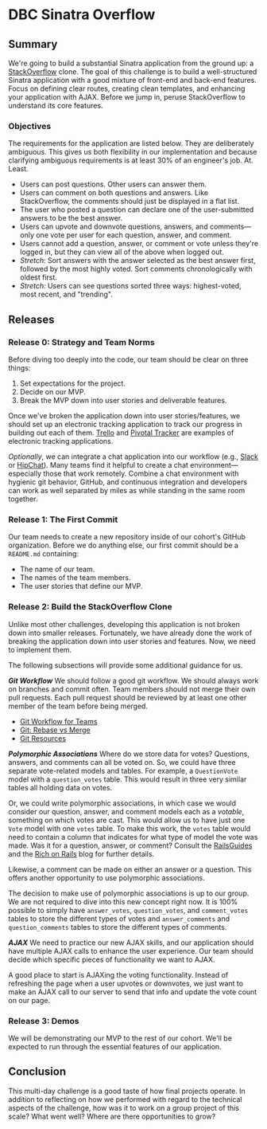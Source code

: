 # DBC Sinatra Overflow

## Summary

We're going to build a substantial Sinatra application from the ground up: a [StackOverflow](http://stackoverflow.com) clone.  The goal of this challenge is to build a well-structured Sinatra application with a good mixture of front-end and back-end features.  Focus on defining clear routes, creating clean templates, and enhancing your application with AJAX.  Before we jump in, peruse StackOverflow to understand its core features.

### Objectives
The requirements for the application are listed below.  They are deliberately ambiguous.  This gives us both flexibility in our implementation and because clarifying ambiguous requirements is at least 30% of an engineer's job.  At. Least.

- Users can post questions.  Other users can answer them.
- Users can comment on both questions and answers.  Like StackOverflow, the comments should just be displayed in a flat list.
- The user who posted a question can declare one of the user-submitted answers to be the best answer.
- Users can upvote and downvote questions, answers, and comments—only one vote per user for each question, answer, and comment.
- Users cannot add a question, answer, or comment or vote unless they're logged in, but they can view all of the above when logged out.
- *Stretch:*  Sort answers with the answer selected as the best answer first, followed by the most highly voted.  Sort comments chronologically with oldest first.
- *Stretch:*  Users can see questions sorted three ways: highest-voted, most recent, and "trending".


## Releases
### Release 0:  Strategy and Team Norms
Before diving too deeply into the code, our team should be clear on three things:

1. Set expectations for the project.
2. Decide on our MVP.
3. Break the MVP down into user stories and deliverable features.


Once we've broken the application down into user stories/features, we should set up an electronic tracking application to track our progress in building out each of them.  [Trello][] and [Pivotal Tracker][] are examples of electronic tracking applications.

*Optionally*,  we can integrate a chat application into our workflow (e.g., [Slack][] or [HipChat][]).  Many teams find it helpful to create a chat environment—especially those that work remotely.  Combine a chat environment with hygienic git behavior, GitHub, and continuous integration and developers can work as well separated by miles as while standing in the same room together.


### Release 1:  The First Commit
Our team needs to create a new repository inside of our cohort's GitHub organization.  Before we do anything else, our first commit should be a `README.md` containing:

 * The name of our team.
 * The names of the team members.
 * The user stories that define our MVP.


### Release 2:  Build the StackOverflow Clone
Unlike most other challenges, developing this application is not broken down into smaller releases.  Fortunately, we have already done the work of breaking the application down into user stories and features.  Now, we need to implement them.

The following subsections will provide some additional guidance for us.

***Git Workflow***
We should follow a good git workflow.  We should always work on branches and commit often.  Team members should not merge their own pull requests.  Each pull request should be reviewed by at least one other member of the team before being merged.

- [Git Workflow for Teams](https://gist.github.com/mikelikesbikes/ccbf4c7fd90e647138c6)
- [Git: Rebase vs Merge](https://www.atlassian.com/git/tutorials/merging-vs-rebasing/)
- [Git Resources](http://git-scm.com/book/en/v2/Getting-Started-About-Version-Control)


***Polymorphic Associations***
Where do we store data for votes?  Questions, answers, and comments can all be voted on.  So, we could have three separate vote-related models and tables.  For example, a `QuestionVote` model with a `question_votes` table.  This would result in three very similar tables all holding data on votes.

Or, we could write polymorphic associations, in which case we would consider our question, answer, and comment models each as a *votable*, something on which votes are cast.  This would allow us to have just one `Vote` model with one `votes` table.  To make this work, the `votes` table would need to contain a column that indicates for what type of model the vote was made.  Was it for a question, answer, or comment?  Consult the [RailsGuides][polymorphic associations] and the [Rich on Rails][rorpa] blog for further details.

Likewise, a comment can be made on either an answer or a question.  This offers another opportunity to use polymorphic associations.

The decision to make use of polymorphic associations is up to our group.  We are not required to dive into this new concept right now.  It is 100% possible to simply have `answer_votes`, `question_votes`, and `comment_votes` tables to store the different types of votes and `answer_comments` and `question_comments` tables to store the different types of comments.


***AJAX***
We need to practice our new AJAX skills, and our application should have multiple AJAX calls to enhance the user experience.  Our team should decide which specific pieces of functionality we want to AJAX.

A good place to start is AJAXing the voting functionality.  Instead of refreshing the page when a user upvotes or downvotes, we just want to make an AJAX call to our server to send that info and update the vote count on our page.


### Release 3:  Demos
We will be demonstrating our MVP to the rest of our cohort.  We'll be expected to run through the essential features of our application.


## Conclusion
This multi-day challenge is a good taste of how final projects operate.  In addition to reflecting on how we performed with regard to the technical aspects of the challenge, how was it to work on a group project of this scale?  What went well?  Where are there opportunities to grow?


[cls]: http://en.wikipedia.org/wiki/Command-line_interface
[HipChat]: https://www.hipchat.com/
[mock schema design]: readme-assets/three-vote-tables.png
[Pivotal Tracker]: http://www.pivotaltracker.com/
[Polymorphic associations]: http://guides.rubyonrails.org/association_basics.html#polymorphic-associations
[rorpa]: http://richonrails.com/articles/polymorphic-associations-in-rails
[Slack]: https://slack.com/
[Trello]: https://trello.com/
